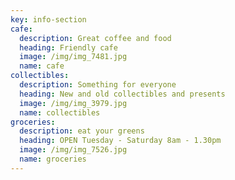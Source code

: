 ```yaml
---
key: info-section
cafe:
  description: Great coffee and food
  heading: Friendly cafe
  image: /img/img_7481.jpg
  name: cafe
collectibles:
  description: Something for everyone
  heading: New and old collectibles and presents
  image: /img/img_3979.jpg
  name: collectibles
groceries:
  description: eat your greens
  heading: OPEN Tuesday - Saturday 8am - 1.30pm
  image: /img/img_7526.jpg
  name: groceries
---
```


